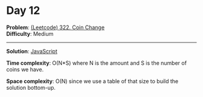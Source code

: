 # Day 12

**Problem**: [(Leetcode) 322. Coin Change](https://leetcode.com/problems/coin-change/)  
**Difficulty**: Medium

---

**Solution**: [JavaScript](../solutions/coin-change.js)

**Time complexity**: O(N*S) where N is the amount and S is the number of coins we have.

**Space complexity**: O(N) since we use a table of that size to build the solution bottom-up.
